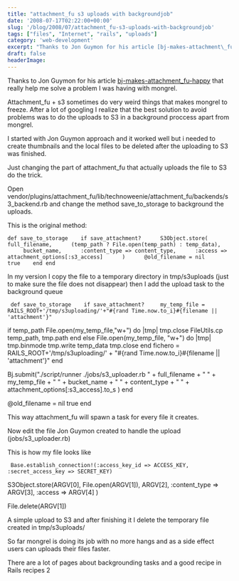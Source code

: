 ```yaml
---
title: "attachment_fu s3 uploads with backgroundjob"
date: '2008-07-17T02:22:00+00:00'
slug: '/blog/2008/07/attachment_fu-s3-uploads-with-backgroundjob'
tags: ["files", "Internet", "rails", "uploads"]
category: 'web-development'
excerpt: "Thanks to Jon Guymon for his article [bj-makes-attachment\_fu-happy]( that really help me solve a problem I was having with mongrel.Atta..."
draft: false
headerImage:
---
```

Thanks to Jon Guymon for his article [bj-makes-attachment\_fu-happy](http://blarg.slackworks.com/posts/bj-makes-attachment_fu-happy) that really help me solve a problem I was having with mongrel.

Attachment\_fu + s3 sometimes do very weird things that makes mongrel to freeze. After a lot of googling I realize that the best solution to avoid problems was to do the uploads to S3 in a background proccess apart from mongrel.

I started with Jon Guymon approach and it worked well but i needed to create thumbnails and the local files to be deleted after the uploading to S3 was finished.

Just changing the part of attachment\_fu that actually uploads the file to S3 do the trick.

Open vendor/plugins/attachment\_fu/lib/technoweenie/attachment\_fu/backends/s3\_backend.rb and change the method save\_to\_storage to background the uploads.

This is the original method:

`
def save_to_storage
   if save_attachment?
     S3Object.store(
     full_filename,
     (temp_path ? File.open(temp_path) : temp_data),
     bucket_name,
     :content_type => content_type,
     :access => attachment_options[:s3_access]
     )
     @old_filename = nil
     true
   end
end
`

In my version I copy the file to a temporary directory in tmp/s3uploads (just to make sure the file does not disappear) then I add the upload task to the background queue

`
def save_to_storage
   if save_attachment?
    my_temp_file = RAILS_ROOT+'/tmp/s3uploading/'+"#{rand Time.now.to_i}#{filename || 'attachment'}"`

 if temp\_path
 File.open(my\_temp\_file,"w+") do |tmp|
 tmp.close
 FileUtils.cp temp\_path, tmp.path
 end
 else
 File.open(my\_temp\_file, "w+") do |tmp|
 tmp.binmode
 tmp.write temp\_data
 tmp.close
 end
 fichero = RAILS\_ROOT+'/tmp/s3uploading/' + "#{rand Time.now.to\_i}#{filename || 'attachment'}"
 end

 Bj.submit("./script/runner ./jobs/s3\_uploader.rb " +
 full\_filename + " " +
 my\_temp\_file + " " +
 bucket\_name + " " +
 content\_type + " " +
 attachment\_options[:s3\_access].to\_s
 )
 end

 @old\_filename = nil
 true
end

This way attachment\_fu will spawn a task for every file it creates.

Now edit the file Jon Guymon created to handle the upload (jobs/s3\_uploader.rb)

This is how my file looks like

`
Base.establish_connection!(:access_key_id => ACCESS_KEY,
                           :secret_access_key => SECRET_KEY)`

S3Object.store(ARGV[0],
 File.open(ARGV[1]),
 ARGV[2],
 :content\_type =\> ARGV[3],
 :access =\> ARGV[4]
 )

File.delete(ARGV[1])

A simple upload to S3 and after finishing it I delete the temporary file created in tmp/s3uploads/

So far mongrel is doing its job with no more hangs and as a side effect users can uploads their files faster.

There are a lot of pages about backgrounding tasks and a good recipe in Rails recipes 2

